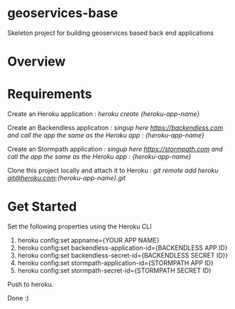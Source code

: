 # geoservices-base
Skeleton project for building geoservices based back end applications 

# Overview

# Requirements

Create an Heroku application :
_heroku create {heroku-app-name}_

Create an Backendless application :
_singup here https://backendless.com and call the app the same as the Heroku app : {heroku-app-name}_

Create an Stormpath application :
_singup here https://stormpath.com and call the app the same as the Heroku app : {heroku-app-name}_

Clone this project locally and attach it to Heroku : 
_git remote add heroku git@heroku.com:{heroku-app-name}.git_

# Get Started

Set the following properties using the Heroku CLI

1. heroku config:set appname={YOUR APP NAME}
1. heroku config:set backendless-application-id={BACKENDLESS APP ID}
1. heroku config:set backendless-secret-id={BACKENDLESS SECRET ID}}
1. heroku config:set stormpath-application-id={STORMPATH APP ID}
1. heroku config:set stormpath-secret-id={STORMPATH SECRET ID}

Push to heroku.

Done :)

    
